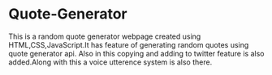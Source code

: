 # Quote-Generator
This is a random quote generator webpage created using HTML,CSS,JavaScript.It has feature of generating random quotes using quote generator api. Also in this copying and adding to twitter feature is also added.Along with this a voice utterence system is also there.


